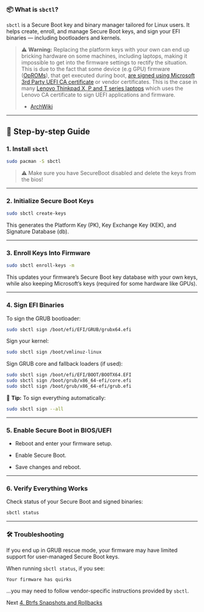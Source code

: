 ### 📦 What is `sbctl`?

`sbctl` is a Secure Boot key and binary manager tailored for Linux users. It helps create, enroll, and manage Secure Boot keys, and sign your EFI binaries — including bootloaders and kernels.

> ⚠️ **Warning:** Replacing the platform keys with your own can end up bricking hardware on some machines, including laptops, making it impossible to get into the firmware settings to rectify the situation. This is due to the fact that some device (e.g GPU) firmware ([OpROMs](https://en.wikipedia.org/wiki/OpROM "wikipedia:OpROM")), that get executed during boot, [are signed using Microsoft 3rd Party UEFI CA certificate](https://wiki.archlinux.org/title/Unified_Extensible_Firmware_Interface/Secure_Boot#Microsoft_Windows) or vendor certificates. This is the case in many [Lenovo Thinkpad X, P and T series laptops](https://forums.lenovo.com/t5/Other-Linux-Discussions/Reports-of-custom-secure-boot-keys-bricking-recent-X-P-and-T-series-laptops/m-p/5105571) which uses the Lenovo CA certificate to sign UEFI applications and firmware.
> - [ArchWiki](https://wiki.archlinux.org/title/Unified_Extensible_Firmware_Interface/Secure_Boot)

---

## 🧰 Step-by-step Guide

### 1. Install `sbctl`

```bash
sudo pacman -S sbctl
```

> ⚠️ Make sure you have SecureBoot disabled and delete the keys from the bios!

---

### 2. Initialize Secure Boot Keys

```bash
sudo sbctl create-keys
```

This generates the Platform Key (PK), Key Exchange Key (KEK), and Signature Database (db).

---

### 3. Enroll Keys Into Firmware

```bash
sudo sbctl enroll-keys -m
```

This updates your firmware’s Secure Boot key database with your own keys, while also keeping Microsoft’s keys (required for some hardware like GPUs).

---

### 4. Sign EFI Binaries

To sign the GRUB bootloader:

```bash
sudo sbctl sign /boot/efi/EFI/GRUB/grubx64.efi
```

Sign your kernel:

```bash
sudo sbctl sign /boot/vmlinuz-linux
```

Sign GRUB core and fallback loaders (if used):

```bash
sudo sbctl sign /boot/efi/EFI/BOOT/BOOTX64.EFI
sudo sbctl sign /boot/grub/x86_64-efi/core.efi
sudo sbctl sign /boot/grub/x86_64-efi/grub.efi
```

📌 **Tip:** To sign everything automatically:

```bash
sudo sbctl sign --all
```

---

### 5. Enable Secure Boot in BIOS/UEFI

- Reboot and enter your firmware setup.
    
- Enable Secure Boot.
    
- Save changes and reboot.
    

---

### 6. Verify Everything Works

Check status of your Secure Boot and signed binaries:

```bash
sbctl status
```

---

### 🛠️ Troubleshooting

If you end up in GRUB rescue mode, your firmware may have limited support for user-managed Secure Boot keys.

When running `sbctl status`, if you see:

```
Your firmware has quirks
```

...you may need to follow vendor-specific instructions provided by `sbctl`.

Next [4. Btrfs Snapshots and Rollbacks](4-Btrfs-Snapshots.md)